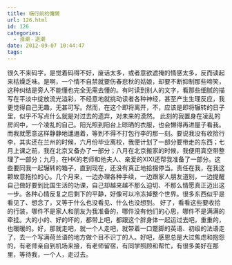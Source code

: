 ```yaml
---
title: 临行前的慵懒
url: 126.html
id: 126
categories:
  - 漲潮﹣退潮
date: 2012-09-07 10:44:47
tags:
---
```


很久不来码字，是觉着码得不好，废话太多，或者意欲遮掩的情感太多，反而读起来枯燥乏味。是啊，一个情不自禁就要伤春悲秋的姑娘，却要不断抑制那些啼笑，这种纠结是旁人不能懂也完全无需去懂的。有时读到别人的文字，看那些细腻的描写在平淡中绽放流光溢彩，不经意地就挑动读者各种神经，甚至产生生理反应，我更觉得自己无趣，无甚可写。然而，在这个即将离开，不，应该是即将辗转的日子里，似乎不写点什么就是对过去的遗弃，对未来的漠然。 此刻的我置身在凌乱的房间中，一个凌乱的自己。阳光照到阳台上晾晒的衣服，也会懒得再进屋子看我。而我就愿意这样静静地邋遢着，等到不得不打包行李的那一刻。要说我没有收拾行李，其实还在兰州的时候，六月份毕业离校，我便计划了一部分要带走的东西；七月上课之前，我在北京又备办了一部分；八月在北京搬家的时候，我便用真空带整理了一部分；九月，在HK的老师和他夫人、亲爱的XIXI还帮我准备了一部分。这些要同我一起辗转的箱子，直到现在，还没有真正地拾掇停当。责任在我，在我这颗故意拖拉的心。几个月来，一边办理各种手续，一边跟家人朋友道别，一边提醒自己做好要到比国生活的功课，自己却越来越不那么迫切、不那么情愿真正迈出这一步。各种心情反复之后剩下的平静，好像可以冷冻掉整个世界。很多东西似乎是看见了、想念了，又等于什么也没看见、什么也没想到。 好了，看看这些要收拾的行装，哪件不是家人和朋友为我准备的，哪件没有他们的心思，哪件不是满满的牵挂。大的小的、好的坏的，都带上吧，都跟这个胖身体一起运过去吧，重重的，也暖暖的。好，那就走吧，就一个人走吧，就带着一口蹩脚的英语、初级的法语走了，去一个写满荷兰语的地方做个目不识丁的人。好吧，感恩总是大过焦虑和抱怨的，有老师亲自到机场来接，有老师留宿，有同学照顾和帮忙，有很多美好在那里，等待我，一个人，走过去。